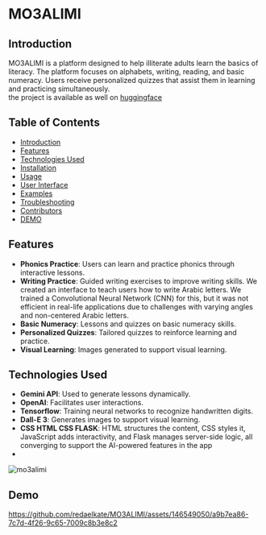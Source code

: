 # MO3ALIMI

## Introduction
MO3ALIMI is a platform designed to help illiterate adults learn the basics of literacy. The platform focuses on alphabets, writing, reading, and basic numeracy. Users receive personalized quizzes that assist them in learning and practicing simultaneously.<br>
the project is available as well on [huggingface](https://huggingface.co/spaces/mouadenna/MO3ALIMI)

## Table of Contents
- [Introduction](#introduction)
- [Features](#features)
- [Technologies Used](#technologies-used)
- [Installation](#installation)
- [Usage](#usage)
- [User Interface](#user-interface)
- [Examples](#examples)
- [Troubleshooting](#troubleshooting)
- [Contributors](#contributors)
- [DEMO](#DEMO)

## Features
- **Phonics Practice**: Users can learn and practice phonics through interactive lessons.
- **Writing Practice**: Guided writing exercises to improve writing skills. We created an interface to teach users how to write Arabic letters. We trained a Convolutional Neural Network (CNN) for this, but it was not efficient in real-life applications due to challenges with varying angles and non-centered Arabic letters.
- **Basic Numeracy**: Lessons and quizzes on basic numeracy skills.
- **Personalized Quizzes**: Tailored quizzes to reinforce learning and practice.
- **Visual Learning**: Images generated to support visual learning.

## Technologies Used
- **Gemini API**: Used to generate lessons dynamically.
- **OpenAI**: Facilitates user interactions.
- **Tensorflow**: Training neural networks to recognize handwritten digits.
- **Dall-E 3**: Generates images to support visual learning.
- **CSS HTML CSS FLASK**: HTML structures the content, CSS styles it, JavaScript adds interactivity, and Flask manages server-side logic, all converging to support the AI-powered features in the app
- 
![mo3alimi](https://github.com/redaelkate/MO3ALIMI/assets/146549050/1cc0ad8e-82ae-4a5e-83a8-cab6e5038274)
## Demo
https://github.com/redaelkate/MO3ALIMI/assets/146549050/a9b7ea86-7c7d-4f26-9c65-7009c8b3e8c2


